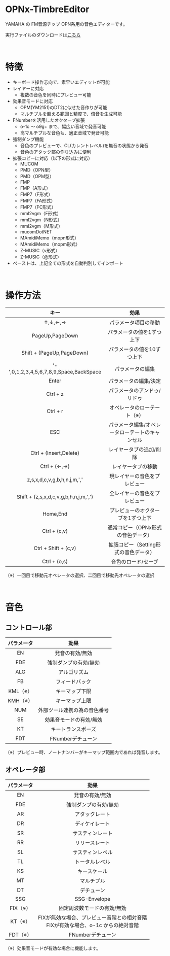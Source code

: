 # OPNx-TimbreEditor
YAMAHA の FM音源チップ OPN系用の音色エディターです。

実行ファイルのダウンロードは[こちら](https://github.com/DM-88mkII/OPNx-TimbreEditor/blob/main/OPNx-TimbreEditor/x64/Release/OPNx-TimbreEditor.exe)  

<br>

# 特徴
* キーボード操作志向で、素早いエディットが可能
* レイヤーに対応
  * 複数の音色を同時にプレビュー可能
* 効果音モードに対応
  * OPM(YM2151)のDT2に似せた音作りが可能
  * マルチプルを超える範囲と精度で、倍音を生成可能
* FNumberを活用したオクターブ拡張
  * o-1c ～ o9g+ まで、幅広い音域で発音可能
  * 高マルチプルな音色も、適正音域で発音可能
* 強制ダンプ機能
  * 音色のプレビューで、CL(カレントレベル)を無音の状態から発音
  * 音色のアタック部の作り込みに便利
* 拡張コピーに対応（以下の形式に対応）
  * MUCOM
  * PMD（OPN型）
  * PMD（OPM型）
  * FMP
  * FMP（A形式）
  * FMP7（F形式）
  * FMP7（FA形式）
  * FMP7（FC形式）
  * mml2vgm（F形式）
  * mml2vgm（N形式）
  * mml2vgm（M形式）
  * mucomDotNET
  * MAmidiMemo（mopn形式）
  * MAmidiMemo（mopm形式）
  * Z-MUSIC（v形式）
  * Z-MUSIC（@形式）
* ペーストは、上記全ての形式を自動判別してインポート

<br>

# 操作方法
|キー|効果|
|:-:|:-:|
|↑,↓,←,→|パラメータ項目の移動|
|PageUp,PageDown|パラメータの値を1ずつ上下|
|Shift + (PageUp,PageDown)|パラメータの値を10ずつ上下|
|'-',0,1,2,3,4,5,6,7,8,9,Space,BackSpace|パラメータの編集|
|Enter|パラメータの編集/決定|
|Ctrl + z|パラメータのアンドゥ/リドゥ|
|Ctrl + r|オペレータのローテート（※）|
|ESC|パラメータ編集/オペレータローテートのキャンセル|
|Ctrl + (Insert,Delete)|レイヤータブの追加/削除|
|Ctrl + (←,→)|レイヤータブの移動|
|z,s,x,d,c,v,g,b,h,n,j,m,','|現レイヤーの音色をプレビュー|
|Shift + (z,s,x,d,c,v,g,b,h,n,j,m,',')|全レイヤーの音色をプレビュー|
|Home,End|プレビューのオクターブを1ずつ上下|
|Ctrl + (c,v)|通常コピー（OPNx形式の音色データ）|
|Ctrl + Shift + (c,v)|拡張コピー（Setting形式の音色データ）|
|Ctrl + (o,s)|音色のロード/セーブ|

（※）一回目で移動元オペレータの選択、二回目で移動先オペレータの選択

<br>

# 音色
## コントロール部
|パラメータ|効果|
|:-:|:-:|
|EN|発音の有効/無効|
|FDE|強制ダンプの有効/無効|
|ALG|アルゴリズム|
|FB|フィードバック|
|KML（※）|キーマップ下限|
|KMH（※）|キーマップ上限|
|NUM|外部ツール連携の為の音色番号|
|SE|効果音モードの有効/無効|
|KT|キートランスポーズ|
|FDT|FNumberデチューン|

（※）プレビュー時、ノートナンバーがキーマップ範囲内であれば発音します。

## オペレータ部
|パラメータ|効果|
|:-:|:-:|
|EN|発音の有効/無効|
|FDE|強制ダンプの有効/無効|
|AR|アタックレート|
|DR|ディケイレート|
|SR|サスティンレート|
|RR|リリースレート|
|SL|サスティンレベル|
|TL|トータルレベル|
|KS|キースケール|
|MT|マルチプル|
|DT|デチューン|
|SSG|SSG-Envelope|
|FIX（※）|固定周波数モードの有効/無効|
|KT（※）|FIXが無効な場合、プレビュー音階との相対音階<br>FIXが有効な場合、o-1c からの絶対音階|
|FDT（※）|FNumberデチューン|

（※）効果音モードが有効な場合に機能します。
